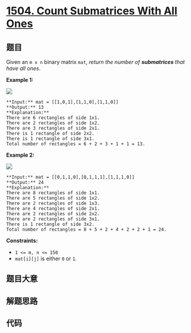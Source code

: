# [1504. Count Submatrices With All Ones](https://leetcode.com/problems/count-submatrices-with-all-ones)

## 题目

Given an `m x n` binary matrix `mat`, _return the number of **submatrices**
that have all ones_.



**Example 1:**

![](https://assets.leetcode.com/uploads/2021/10/27/ones1-grid.jpg)

    
    
    **Input:** mat = [[1,0,1],[1,1,0],[1,1,0]]
    **Output:** 13
    **Explanation:** 
    There are 6 rectangles of side 1x1.
    There are 2 rectangles of side 1x2.
    There are 3 rectangles of side 2x1.
    There is 1 rectangle of side 2x2. 
    There is 1 rectangle of side 3x1.
    Total number of rectangles = 6 + 2 + 3 + 1 + 1 = 13.
    

**Example 2:**

![](https://assets.leetcode.com/uploads/2021/10/27/ones2-grid.jpg)

    
    
    **Input:** mat = [[0,1,1,0],[0,1,1,1],[1,1,1,0]]
    **Output:** 24
    **Explanation:** 
    There are 8 rectangles of side 1x1.
    There are 5 rectangles of side 1x2.
    There are 2 rectangles of side 1x3. 
    There are 4 rectangles of side 2x1.
    There are 2 rectangles of side 2x2. 
    There are 2 rectangles of side 3x1. 
    There is 1 rectangle of side 3x2. 
    Total number of rectangles = 8 + 5 + 2 + 4 + 2 + 2 + 1 = 24.
    



**Constraints:**

  * `1 <= m, n <= 150`
  * `mat[i][j]` is either `0` or `1`.


## 题目大意

## 解题思路

## 代码

```javascript

```
